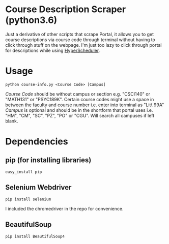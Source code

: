 # Course Description Scraper (python3.6)
Just a derivative of other scripts that scrape Portal, it allows you to get course descriptions via course code through terminal without having to click through stuff on the webpage. I'm just too lazy to click through portal for descriptions while using [HyperScheduler](https://Hyperschedule.io).

# Usage
```
python course-info.py <Course Code> [Campus]
```
*Course Code* should be without campus or section e.g. "CSCI140" or "MATH131" or "PSYC189K". Certain course codes might use a space in between the faculty and course number i.e. enter into terminal as "Lit\ 99A"
*Campus* is optional and should be in the shortform that portal uses i.e. "HM", "CM", "SC", "PZ", "PO" or "CGU". Will search all campuses if left blank.

# Dependencies
## pip (for installing libraries)
```
easy_install pip  
```
## Selenium Webdriver
```
pip install selenium
```
I included the chromedriver in the repo for convenience.

## BeautifulSoup
```
pip install BeautifulSoup4
```
